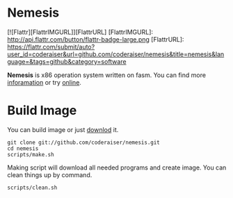 Nemesis
===========
[![Flattr][FlattrIMGURL]][FlattrURL]
[FlattrIMGURL]:             http://api.flattr.com/button/flattr-badge-large.png
[FlattrURL]:                https://flattr.com/submit/auto?user_id=coderaiser&url=github.com/coderaiser/nemesis&title=nemesis&language=&tags=github&category=software

**Nemesis** is x86 operation system written on fasm.
You can find more [inforamation](http://n3m1z1d4.pp.net.ua "information")
or try [online](http://coderaiser.github.io/nemesis "nemesis").

Build Image
===========
You can build image or just [downlod](//github.com/coderaiser/nemesis-archive/raw/master/nemizida-v0.1.0.img.gz "download ang unpack") it.

    git clone git://github.com/coderaiser/nemesis.git
    cd nemesis
    scripts/make.sh

Making script will download all needed programs and create image.
You can clean things up by command.
    
    scripts/clean.sh
    
